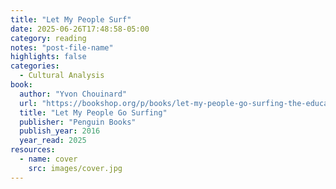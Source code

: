 ```yaml
---
title: "Let My People Surf"
date: 2025-06-26T17:48:58-05:00
category: reading
notes: "post-file-name"
highlights: false
categories:
  - Cultural Analysis
book:
  author: "Yvon Chouinard"
  url: "https://bookshop.org/p/books/let-my-people-go-surfing-the-education-of-a-reluctant-businessman-including-10-more-years-of-business-unusual-yvon-chouinard/11709484?ean=9780143109679&next=t"
  title: "Let My People Go Surfing"
  publisher: "Penguin Books"
  publish_year: 2016
  year_read: 2025
resources:
  - name: cover
    src: images/cover.jpg
---
```


